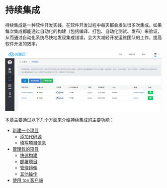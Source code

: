 # 持续集成
持续集成是一种软件开发实践，在软件开发过程中每天都会发生很多次集成。如果每次集成都能通过自动化的构建（包括编译、打包、自动化测试、发布）来验证，从而通过自动化系统尽快地发现集成错误，会大大减轻开发运维团队的工作，提高软件开发的效率。

![ci](../images/ci/ci.jpg)

本章主要通过以下几个方面来介绍持续集成的主要功能：
   * [新建一个项目](project-add.md)
       * [添加代码源](project-listcoderepo.md)
       * [填写项目信息](project-fill.md)
   * [管理我的项目](project-manage.md)
       * [快速构建](project-fast-build.md)
       * [部署项目](project-deploy.md)
       * [管理镜像](project-image.md)
       * [其他操作](project-other.md)
   * [使用 tce 客户端](client-download.md)

